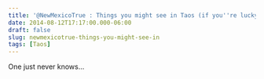 ```yaml
---
title: '@NewMexicoTrue : Things you might see in Taos (if you''re lucky!)'
date: 2014-08-12T17:17:00.000-06:00
draft: false
slug: newmexicotrue-things-you-might-see-in
tags: [Taos]
---
```


One just never knows...